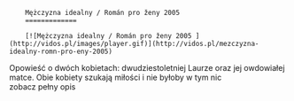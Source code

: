 
        Mężczyzna idealny / Román pro ženy 2005 
        =============
        
        [![Mężczyzna idealny / Román pro ženy 2005 ](http://vidos.pl/images/player.gif)](http://vidos.pl/mezczyzna-idealny-romn-pro-eny-2005)
        
        
 Opowieść o dwóch kobietach: dwudziestoletniej Laurze oraz jej owdowiałej matce. Obie kobiety szukają miłości i nie byłoby w tym nic zobacz pełny opis
    